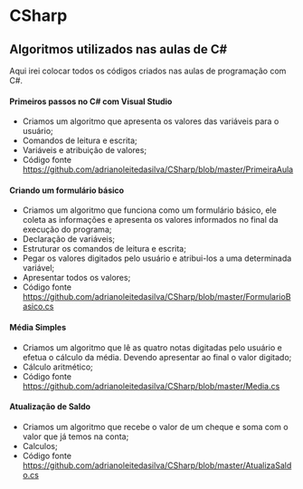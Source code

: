 # CSharp
## Algoritmos utilizados nas aulas de C#
Aqui irei colocar todos os códigos criados nas aulas de programação com C#.

#### Primeiros passos no C# com Visual Studio
- Criamos um algoritmo que apresenta os valores das variáveis para o usuário;
- Comandos de leitura e escrita;
- Variáveis e atribuição de valores;
- Código fonte https://github.com/adrianoleitedasilva/CSharp/blob/master/PrimeiraAula

#### Criando um formulário básico
- Criamos um algoritmo que funciona como um formulário básico, ele coleta as informações e apresenta os valores informados no final da execução do programa;
- Declaração de variáveis;
- Estruturar os comandos de leitura e escrita;
- Pegar os valores digitados pelo usuário e atribui-los a uma determinada variável;
- Apresentar todos os valores;
- Código fonte https://github.com/adrianoleitedasilva/CSharp/blob/master/FormularioBasico.cs

#### Média Simples
- Criamos um algoritmo que lê as quatro notas digitadas pelo usuário e efetua o cálculo da média. Devendo apresentar ao final o valor digitado;
- Cálculo aritmético;
- Código fonte https://github.com/adrianoleitedasilva/CSharp/blob/master/Media.cs

#### Atualização de Saldo
- Criamos um algoritmo que recebe o valor de um cheque e soma com o valor que já temos na conta;
- Calculos;
- Código fonte https://github.com/adrianoleitedasilva/CSharp/blob/master/AtualizaSaldo.cs

